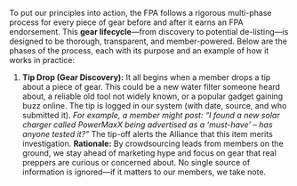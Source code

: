 To put our principles into action, the FPA follows a rigorous multi-phase process for every piece of gear before and after it earns an FPA endorsement. This **gear lifecycle**—from discovery to potential de-listing—is designed to be thorough, transparent, and member-powered. Below are the phases of the process, each with its purpose and an example of how it works in practice:  
1. **Tip Drop (Gear Discovery):** It all begins when a member drops a tip about a piece of gear. This could be a new water filter someone heard about, a reliable old tool not widely known, or a popular gadget gaining buzz online. The tip is logged in our system (with date, source, and who submitted it). _For example, a member might post: “I found a new solar charger called PowerMaxX being advertised as a ‘must-have’ – has anyone tested it?”_ The tip-off alerts the Alliance that this item merits investigation. **Rationale:** By crowdsourcing leads from members on the ground, we stay ahead of marketing hype and focus on gear that real preppers are curious or concerned about. No single source of information is ignored—if it matters to our members, we take note.